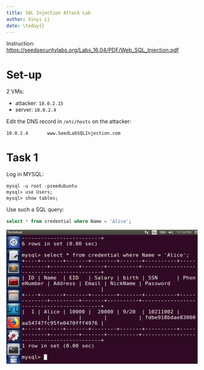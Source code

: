 ```yaml
---
title: SQL Injection Attack Lab
author: Xinyi Li
date: \today{}
---
```


Instruction: https://seedsecuritylabs.org/Labs_16.04/PDF/Web_SQL_Injection.pdf

# Set-up

2 VMs:

- attacker: `10.0.2.15`
- server: `10.0.2.4`

Edit the DNS record in `/etc/hosts` on the attacker:

```
10.0.2.4       www.SeedLabSQLInjection.com
```

# Task 1

Log in MYSQL:

```
mysql -u root -pseedubuntu
mysql> use Users;
mysql> show tables;
```

Use such a SQL query:

```sql
select * from credential where Name = 'Alice';
```

![](./alice_profile.png)